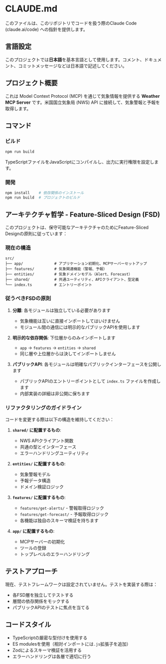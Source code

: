 # CLAUDE.md

このファイルは、このリポジトリでコードを扱う際のClaude Code (claude.ai/code) への指針を提供します。

## 言語設定

このプロジェクトでは**日本語**を基本言語として使用します。コメント、ドキュメント、コミットメッセージなどは日本語で記述してください。

## プロジェクト概要

これは Model Context Protocol (MCP) を通じて気象情報を提供する **Weather MCP Server** です。米国国立気象局 (NWS) API に接続して、気象警報と予報を取得します。

## コマンド

### ビルド
```bash
npm run build
```
TypeScriptファイルをJavaScriptにコンパイルし、出力に実行権限を設定します。

### 開発
```bash
npm install    # 依存関係のインストール
npm run build  # プロジェクトのビルド
```

## アーキテクチャ哲学 - Feature-Sliced Design (FSD)

このプロジェクトは、保守可能なアーキテクチャのためにFeature-Sliced Designの原則に従っています：

### 現在の構造
```
src/
├── app/              # アプリケーション初期化、MCPサーバーセットアップ
├── features/         # 気象関連機能（警報、予報）
├── entities/         # 気象ドメインモデル（Alert、Forecast）
├── shared/           # 共通ユーティリティ、APIクライアント、型定義
└── index.ts          # エントリーポイント
```

### 従うべきFSDの原則

1. **分離**: 各モジュールは独立している必要があります
   - 気象機能は互いに直接インポートしてはいけません
   - モジュール間の通信には明示的なパブリックAPIを使用します

2. **明示的な依存関係**: 下位層からのみインポートします
   - `app` → `features` → `entities` → `shared`
   - 同じ層や上位層からは決してインポートしません

3. **パブリックAPI**: 各モジュールは明確なパブリックインターフェースを公開します
   - パブリックAPIのエントリーポイントとして `index.ts` ファイルを作成します
   - 内部実装の詳細は非公開に保ちます

### リファクタリングのガイドライン

コードを変更する際は以下の構造を維持してください：

1. **`shared/` に配置するもの**:
   - NWS APIクライアント関数
   - 共通の型とインターフェース
   - エラーハンドリングユーティリティ

2. **`entities/` に配置するもの**:
   - 気象警報モデル
   - 予報データ構造
   - ドメイン検証ロジック

3. **`features/` に配置するもの**:
   - `features/get-alerts/` - 警報取得ロジック
   - `features/get-forecast/` - 予報取得ロジック
   - 各機能は独自のスキーマ検証を持ちます

4. **`app/` に配置するもの**:
   - MCPサーバーの初期化
   - ツールの登録
   - トップレベルのエラーハンドリング

## テストアプローチ

現在、テストフレームワークは設定されていません。テストを実装する際は：
- 各FSD層を独立してテストする
- 層間の依存関係をモックする
- パブリックAPIのテストに焦点を当てる

## コードスタイル

- TypeScriptの厳密な型付けを使用する
- ES modulesを使用（相対インポートには`.js`拡張子を追加）
- Zodによるスキーマ検証を活用する
- エラーハンドリングは各層で適切に行う